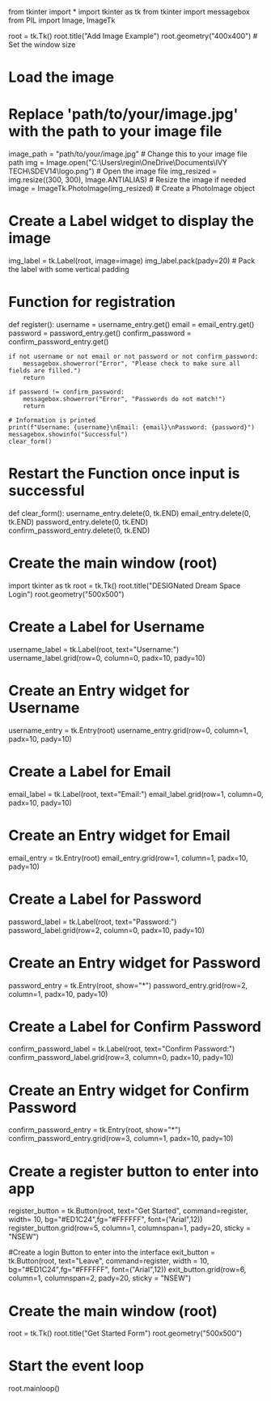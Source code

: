 from tkinter import *
import tkinter as tk
from tkinter import messagebox
from PIL import Image, ImageTk 

root = tk.Tk()
root.title("Add Image Example")
root.geometry("400x400")  # Set the window size

# Load the image
# Replace 'path/to/your/image.jpg' with the path to your image file
image_path = "path/to/your/image.jpg"  # Change this to your image file path
img = Image.open("C:\\Users\\regin\\OneDrive\\Documents\\IVY TECH\\SDEV14\\logo.png")  # Open the image file
img_resized = img.resize((300, 300), Image.ANTIALIAS)  # Resize the image if needed
image = ImageTk.PhotoImage(img_resized)  # Create a PhotoImage object

# Create a Label widget to display the image
img_label = tk.Label(root, image=image)
img_label.pack(pady=20)  # Pack the label with some vertical padding

# Function for registration
def register():
    username = username_entry.get()
    email = email_entry.get()
    password = password_entry.get()
    confirm_password = confirm_password_entry.get()
    
    if not username or not email or not password or not confirm_password:
        messagebox.showerror("Error", "Please check to make sure all fields are filled.")
        return
    
    if password != confirm_password:
        messagebox.showerror("Error", "Passwords do not match!")
        return

    # Information is printed
    print(f"Username: {username}\nEmail: {email}\nPassword: {password}")
    messagebox.showinfo("Successful")
    clear_form()

# Restart the Function once input is successful
def clear_form():
    username_entry.delete(0, tk.END)
    email_entry.delete(0, tk.END)
    password_entry.delete(0, tk.END)
    confirm_password_entry.delete(0, tk.END)

# Create the main window (root)
import tkinter as tk
root = tk.Tk()
root.title("DESIGNated Dream Space Login")
root.geometry("500x500")

# Create a Label for Username
username_label = tk.Label(root, text="Username:")
username_label.grid(row=0, column=0, padx=10, pady=10)

# Create an Entry widget for Username
username_entry = tk.Entry(root)
username_entry.grid(row=0, column=1, padx=10, pady=10)

# Create a Label for Email
email_label = tk.Label(root, text="Email:")
email_label.grid(row=1, column=0, padx=10, pady=10)

# Create an Entry widget for Email
email_entry = tk.Entry(root)
email_entry.grid(row=1, column=1, padx=10, pady=10)

# Create a Label for Password
password_label = tk.Label(root, text="Password:")
password_label.grid(row=2, column=0, padx=10, pady=10)

# Create an Entry widget for Password
password_entry = tk.Entry(root, show="*")
password_entry.grid(row=2, column=1, padx=10, pady=10)

# Create a Label for Confirm Password
confirm_password_label = tk.Label(root, text="Confirm Password:")
confirm_password_label.grid(row=3, column=0, padx=10, pady=10)

# Create an Entry widget for Confirm Password
confirm_password_entry = tk.Entry(root, show="*")
confirm_password_entry.grid(row=3, column=1, padx=10, pady=10)

# Create a register button to enter into app
register_button = tk.Button(root, text="Get Started", command=register, width= 10, bg="#ED1C24",fg="#FFFFFF", font=("Arial",12))
register_button.grid(row=5, column=1, columnspan=1, pady=20, sticky = "NSEW")

#Create a login Button to enter into the interface
exit_button = tk.Button(root, text="Leave", command=register, width = 10, bg="#ED1C24",fg="#FFFFFF", font=("Arial",12))
exit_button.grid(row=6, column=1, columnspan=2, pady=20, sticky = "NSEW")

# Create the main window (root)
root = tk.Tk()
root.title("Get Started Form")
root.geometry("500x500")

# Start the event loop
root.mainloop()
